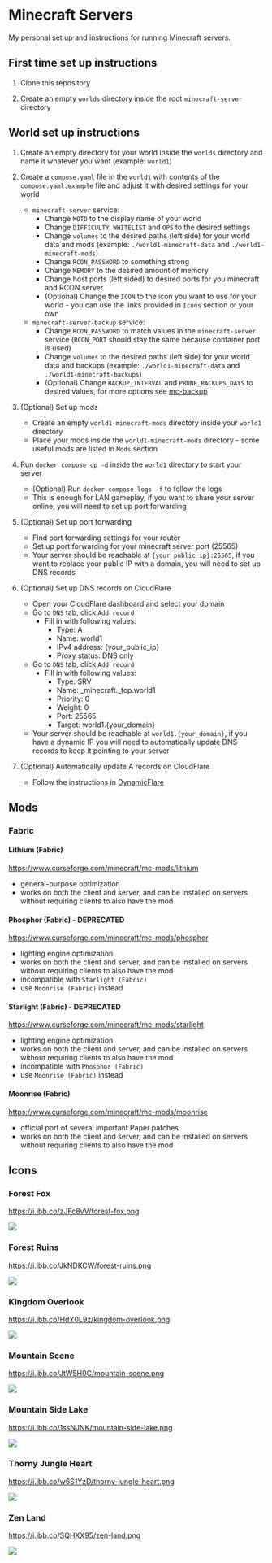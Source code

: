 # Minecraft Servers

My personal set up and instructions for running Minecraft servers.


## First time set up instructions

1. Clone this repository

2. Create an empty `worlds` directory inside the root `minecraft-server` directory


## World set up instructions

1. Create an empty directory for your world inside the `worlds` directory and name it whatever you want (example: `world1`)

2. Create a `compose.yaml` file in the `world1` with contents of the `compose.yaml.example` file and adjust it with desired settings for your world
   - `minecraft-server` service:
     - Change `MOTD` to the display name of your world
     - Change `DIFFICULTY`, `WHITELIST` and `OPS` to the desired settings
     - Change `volumes` to the desired paths (left side) for your world data and mods (example: `./world1-minecraft-data` and `./world1-minecraft-mods`)
     - Change `RCON_PASSWORD` to something strong
     - Change `MEMORY` to the desired amount of memory
     - Change host ports (left sided) to desired ports for you minecraft and RCON server
     - (Optional) Change the `ICON` to the icon you want to use for your world - you can use the links provided in `Icons` section or your own
   - `minecraft-server-backup` service:
     - Change `RCON_PASSWORD` to match values in the `minecraft-server` service (`RCON_PORT` should stay the same because container port is used)
     - Change `volumes` to the desired paths (left side) for your world data and backups (example: `./world1-minecraft-data` and `./world1-minecraft-backups`)
     - (Optional) Change `BACKUP_INTERVAL` and `PRUNE_BACKUPS_DAYS` to desired values, for more options see [mc-backup](https://github.com/itzg/mc-backup)

3. (Optional) Set up mods
   - Create an empty `world1-minecraft-mods` directory inside your `world1` directory
   - Place your mods inside the `world1-minecraft-mods` directory - some useful mods are listed in `Mods` section

4. Run `docker compose up -d` inside the `world1` directory to start your server
   - (Optional) Run `docker compose logs -f` to follow the logs
   - This is enough for LAN gameplay, if you want to share your server online, you will need to set up port forwarding

5. (Optional) Set up port forwarding
   - Find port forwarding settings for your router
   - Set up port forwarding for your minecraft server port (25565)
   - Your server should be reachable at `{your_public_ip}:25565`, if you want to replace your public IP with a domain, you will need to set up DNS records

6. (Optional) Set up DNS records on CloudFlare
   - Open your CloudFlare dashboard and select your domain
   - Go to `DNS` tab, click `Add record`
     - Fill in with following values:
       - Type: A
       - Name: world1
       - IPv4 address: {your_public_ip}
       - Proxy status: DNS only
   - Go to `DNS` tab, click `Add record`
     - Fill in with following values:
       - Type: SRV
       - Name: _minecraft._tcp.world1
       - Priority: 0
       - Weight: 0
       - Port: 25565
       - Target: world1.{your_domain}
   - Your server should be reachable at `world1.{your_domain}`, if you have a dynamic IP you will need to automatically update DNS records to keep it pointing to your server

7. (Optional) Automatically update A records on CloudFlare
   - Follow the instructions in [DynamicFlare](https://github.com/tsredanovic/dynamicflare)


## Mods

### Fabric

#### Lithium (Fabric)

https://www.curseforge.com/minecraft/mc-mods/lithium

- general-purpose optimization
- works on both the client and server, and can be installed on servers without requiring clients to also have the mod

#### Phosphor (Fabric) - DEPRECATED

https://www.curseforge.com/minecraft/mc-mods/phosphor

- lighting engine optimization
- works on both the client and server, and can be installed on servers without requiring clients to also have the mod
- incompatible with `Starlight (Fabric)`
- use `Moonrise (Fabric)` instead

#### Starlight (Fabric) - DEPRECATED

https://www.curseforge.com/minecraft/mc-mods/starlight

- lighting engine optimization
- works on both the client and server, and can be installed on servers without requiring clients to also have the mod
- incompatible with `Phosphor (Fabric)`
- use `Moonrise (Fabric)` instead

#### Moonrise (Fabric)

https://www.curseforge.com/minecraft/mc-mods/moonrise

- official port of several important Paper patches
- works on both the client and server, and can be installed on servers without requiring clients to also have the mod


## Icons

### Forest Fox

https://i.ibb.co/zJFc8vV/forest-fox.png

![](https://i.ibb.co/zJFc8vV/forest-fox.png)

### Forest Ruins

https://i.ibb.co/JkNDKCW/forest-ruins.png

![](https://i.ibb.co/JkNDKCW/forest-ruins.png)

### Kingdom Overlook

https://i.ibb.co/HdY0L9z/kingdom-overlook.png

![](https://i.ibb.co/HdY0L9z/kingdom-overlook.png)

### Mountain Scene

https://i.ibb.co/JtW5H0C/mountain-scene.png

![](https://i.ibb.co/JtW5H0C/mountain-scene.png)

### Mountain Side Lake

https://i.ibb.co/1ssNJNK/mountain-side-lake.png

![](https://i.ibb.co/1ssNJNK/mountain-side-lake.png)

### Thorny Jungle Heart

https://i.ibb.co/w6S1YzD/thorny-jungle-heart.png

![](https://i.ibb.co/w6S1YzD/thorny-jungle-heart.png)

### Zen Land

https://i.ibb.co/SQHXX95/zen-land.png

![](https://i.ibb.co/SQHXX95/zen-land.png)
